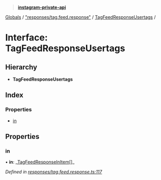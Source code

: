 > **[instagram-private-api](../README.md)**

[Globals](../README.md) / ["responses/tag.feed.response"](../modules/_responses_tag_feed_response_.md) / [TagFeedResponseUsertags](_responses_tag_feed_response_.tagfeedresponseusertags.md) /

# Interface: TagFeedResponseUsertags

## Hierarchy

- **TagFeedResponseUsertags**

## Index

### Properties

- [in](_responses_tag_feed_response_.tagfeedresponseusertags.md#in)

## Properties

### in

• **in**: _[TagFeedResponseInItem](\_responses_tag_feed_response_.tagfeedresponseinitem.md)[]\_

_Defined in [responses/tag.feed.response.ts:117](https://github.com/realinstadude/instagram-private-api/blob/4ae8fec/src/responses/tag.feed.response.ts#L117)_
